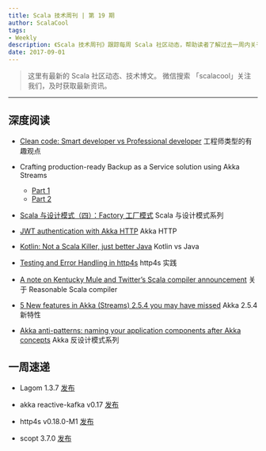 ```yaml
---
title: Scala 技术周刊 | 第 19 期
author: ScalaCool
tags:
- Weekly
description: 《Scala 技术周刊》跟踪每周 Scala 社区动态，帮助读者了解过去一周内关于 Scala 发生的事情。
date: 2017-09-01
---
```


> 这里有最新的 Scala 社区动态、技术博文。
微信搜索 「scalacool」关注我们，及时获取最新资讯。

***

## 深度阅读

- [Clean code: Smart developer vs Professional developer](https://medium.com/extend/clean-code-smart-developer-vs-professional-developer-7fc4aa9a45bc)
  工程师类型的有趣观点

- Crafting production-ready Backup as a Service solution using Akka Streams
  - [Part 1](https://medium.com/@bszwej/crafting-production-ready-backup-as-a-service-solution-using-akka-streams-130725df20cb)
  - [Part 2](https://medium.com/@bszwej/crafting-production-ready-backup-as-a-service-solution-using-akka-streams-part-2-5ac84ca45b47)

- [Scala 与设计模式（四）：Factory 工厂模式](https://scala.cool/2017/08/scala-design-patterns-4-factory/)
  Scala 与设计模式系列

- [JWT authentication with Akka HTTP](https://lazicbrano.wordpress.com/2017/08/10/jwt-authentication-with-akka-http/)
  Akka HTTP

- [Kotlin: Not a Scala Killer, just better Java](https://sidstechcafe.com/kotlin-not-a-scala-killer-just-better-java-5bf191c66019)
  Kotlin vs Java

- [Testing and Error Handling in http4s](https://medium.com/@albamus/testing-and-error-handling-in-http4s-2a05572e535d)
  http4s 实践

- [A note on Kentucky Mule and Twitter’s Scala compiler announcement](https://medium.com/@gkossakowski/a-note-on-kentucky-mule-and-twitters-scala-compiler-announcement-3294b5baf2ea)
  关于 Reasonable Scala compiler

- [5 New features in Akka (Streams) 2.5.4 you may have missed](https://softwaremill.com/akka-2.5.4-features/)
  Akka 2.5.4 新特性

- [Akka anti-patterns: naming your application components after Akka concepts](https://manuel.bernhardt.io/2017/08/26/akka-anti-patterns-naming-your-application-after-akka-concepts/)
  Akka 反设计模式系列


## 一周速递

- Lagom 1.3.7 [发布](https://www.lagomframework.com/blog/lagom-1-3-7.html)

- akka reactive-kafka v0.17 [发布](https://github.com/akka/reactive-kafka)

- http4s v0.18.0-M1 [发布](https://github.com/http4s/http4s)

- scopt 3.7.0 [发布](https://github.com/scopt/scopt/releases/tag/v3.7.0)